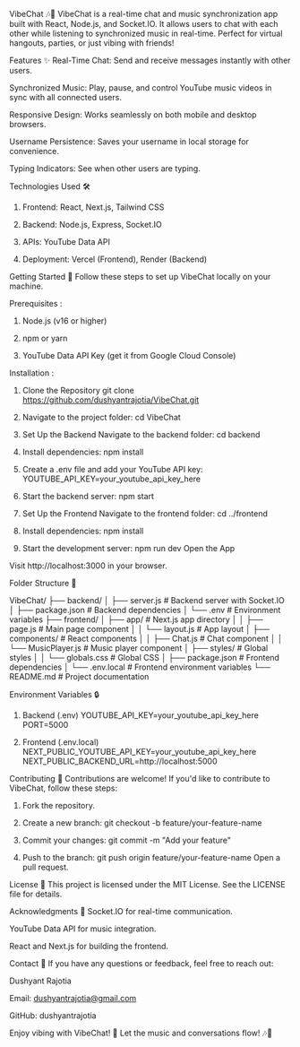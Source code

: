 VibeChat 🎶💬
VibeChat is a real-time chat and music synchronization app built with React, Node.js, and Socket.IO. It allows users to chat with each other while listening to synchronized music in real-time. Perfect for virtual hangouts, parties, or just vibing with friends!

Features ✨
Real-Time Chat: Send and receive messages instantly with other users.

Synchronized Music: Play, pause, and control YouTube music videos in sync with all connected users.

Responsive Design: Works seamlessly on both mobile and desktop browsers.

Username Persistence: Saves your username in local storage for convenience.

Typing Indicators: See when other users are typing.

Technologies Used 🛠️
1. Frontend: React, Next.js, Tailwind CSS

2. Backend: Node.js, Express, Socket.IO

3. APIs: YouTube Data API

4. Deployment: Vercel (Frontend), Render (Backend)

Getting Started 🚀
Follow these steps to set up VibeChat locally on your machine.

Prerequisites :
1. Node.js (v16 or higher)

2. npm or yarn

3. YouTube Data API Key (get it from Google Cloud Console)

Installation :
1. Clone the Repository
  git clone https://github.com/dushyantrajotia/VibeChat.git
2. Navigate to the project folder:
   cd VibeChat

3. Set Up the Backend
   Navigate to the backend folder:
   cd backend

4. Install dependencies:
   npm install

5. Create a .env file and add your YouTube API key:
   YOUTUBE_API_KEY=your_youtube_api_key_here

6. Start the backend server:
   npm start
   
7. Set Up the Frontend
   Navigate to the frontend folder:
   cd ../frontend

8. Install dependencies:
   npm install

9. Start the development server:
   npm run dev
   Open the App

Visit http://localhost:3000 in your browser.

Folder Structure 📂

VibeChat/
├── backend/
│   ├── server.js            # Backend server with Socket.IO
│   ├── package.json         # Backend dependencies
│   └── .env                 # Environment variables
├── frontend/
│   ├── app/                 # Next.js app directory
│   │   ├── page.js          # Main page component
│   │   └── layout.js        # App layout
│   ├── components/          # React components
│   │   ├── Chat.js          # Chat component
│   │   └── MusicPlayer.js   # Music player component
│   ├── styles/              # Global styles
│   │   └── globals.css      # Global CSS
│   ├── package.json         # Frontend dependencies
│   └── .env.local           # Frontend environment variables
└── README.md                # Project documentation

Environment Variables 🔒

1. Backend (.env)
YOUTUBE_API_KEY=your_youtube_api_key_here
PORT=5000

2. Frontend (.env.local)
NEXT_PUBLIC_YOUTUBE_API_KEY=your_youtube_api_key_here
NEXT_PUBLIC_BACKEND_URL=http://localhost:5000

Contributing 🤝
Contributions are welcome! If you'd like to contribute to VibeChat, follow these steps:

1. Fork the repository.

2. Create a new branch:
   git checkout -b feature/your-feature-name

3. Commit your changes:
   git commit -m "Add your feature"

4. Push to the branch:
   git push origin feature/your-feature-name
   Open a pull request.

License 📄
This project is licensed under the MIT License. See the LICENSE file for details.

Acknowledgments 🙏
Socket.IO for real-time communication.

YouTube Data API for music integration.

React and Next.js for building the frontend.

Contact 📧
If you have any questions or feedback, feel free to reach out:

Dushyant Rajotia

Email:  dushyantrajotia@gmail.com

GitHub: dushyantrajotia

Enjoy vibing with VibeChat! 🎉
Let the music and conversations flow! 🎶💬

